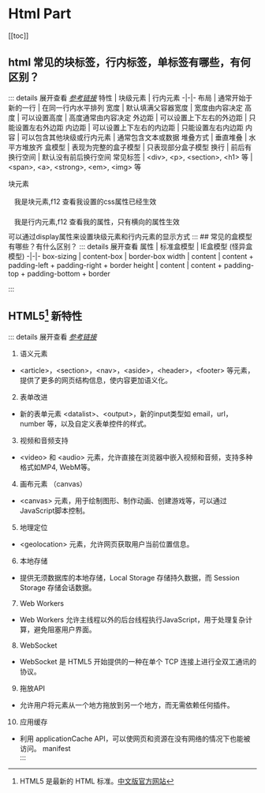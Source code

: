# Html Part
[[toc]]
## html 常见的块标签，行内标签，单标签有哪些，有何区别？ <Badge type="tip" text="primary" />
::: details 展开查看 *[参考链接](https://juejin.cn/post/7359567256592449571)*
特性 | 块级元素 | 行内元素
-|-|-
布局 | 通常开始于新的一行 | 在同一行内水平排列
宽度 | 默认填满父容器宽度 | 宽度由内容决定
高度 | 可以设置高度 | 高度通常由内容决定
外边距 | 可以设置上下左右的外边距 | 只能设置左右外边距
内边距 | 可以设置上下左右的内边距 | 只能设置左右内边距
内容 | 可以包含其他块级或行内元素 | 通常包含文本或数据
堆叠方式 | 垂直堆叠 | 水平方堆放齐
盒模型 | 表现为完整的盒子模型 | 只表现部分盒子模型
换行 | 前后有换行空间 | 默认没有前后换行空间
常见标签 | \<div>, \<p>, \<section>, \<h1> 等 | \<span>, \<a>, \<strong>, \<em>, \<img> 等

块元素 <p style="width: 100%;height: 25px;margin:5px 10px; padding: 2px">我是块元素,f12 查看我设置的css属性已经生效</p> 
<div style ="margin: 10px 0">
    <span style="width: 80px;height: 25px;margin:5px 10px; padding: 2px">我是行内元素,f12 查看我的属性，只有横向的属性生效</span>
</div>                
可以通过display属性来设置块级元素和行内元素的显示方式
:::
## 常见的盒模型有哪些？有什么区别？ <Badge type="tip" text="primary" />
::: details 展开查看
属性 | 标准盒模型 | IE盒模型 (怪异盒模型)
-|-|-
box-sizing | content-box | border-box
width | content | content + padding-left + padding-right + border
height | content | content + padding-top + padding-bottom + border

:::
## HTML5[^1] 新特性  <Badge type="tip" text="primary" />
::: details 展开查看 *[参考链接](https://blog.csdn.net/weixin_62421736/article/details/139924871)*
1. 语义元素
- \<article>，\<section>，\<nav>，\<aside>，\<header>，\<footer> 等元素，提供了更多的网页结构信息，使内容更加语义化。
2. 表单改进
- 新的表单元素 \<datalist>、\<output>，新的input类型如 email，url，number 等，以及自定义表单控件的样式。
3. 视频和音频支持
- \<video> 和 \<audio> 元素，允许直接在浏览器中嵌入视频和音频，支持多种格式如MP4, WebM等。
4. 画布元素 （canvas）
- \<canvas> 元素，用于绘制图形、制作动画、创建游戏等，可以通过JavaScript脚本控制。
5. 地理定位
- \<geolocation> 元素，允许网页获取用户当前位置信息。
6. 本地存储
- 提供无须数据库的本地存储，Local Storage 存储持久数据，而 Session Storage 存储会话数据。
7. Web Workers
- Web Workers 允许主线程以外的后台线程执行JavaScript，用于处理复杂计算，避免阻塞用户界面。
8. WebSocket
- WebSocket 是 HTML5 开始提供的一种在单个 TCP 连接上进行全双工通讯的协议。
9. 拖放API
- 允许用户将元素从一个地方拖放到另一个地方，而无需依赖任何插件。
10. 应用缓存
- 利用 applicationCache API，可以使网页和资源在没有网络的情况下也能被访问。 manifest   
:::
[^1]: HTML5 是最新的 HTML 标准。[中文版官方网站](https://htmlspecs.com)